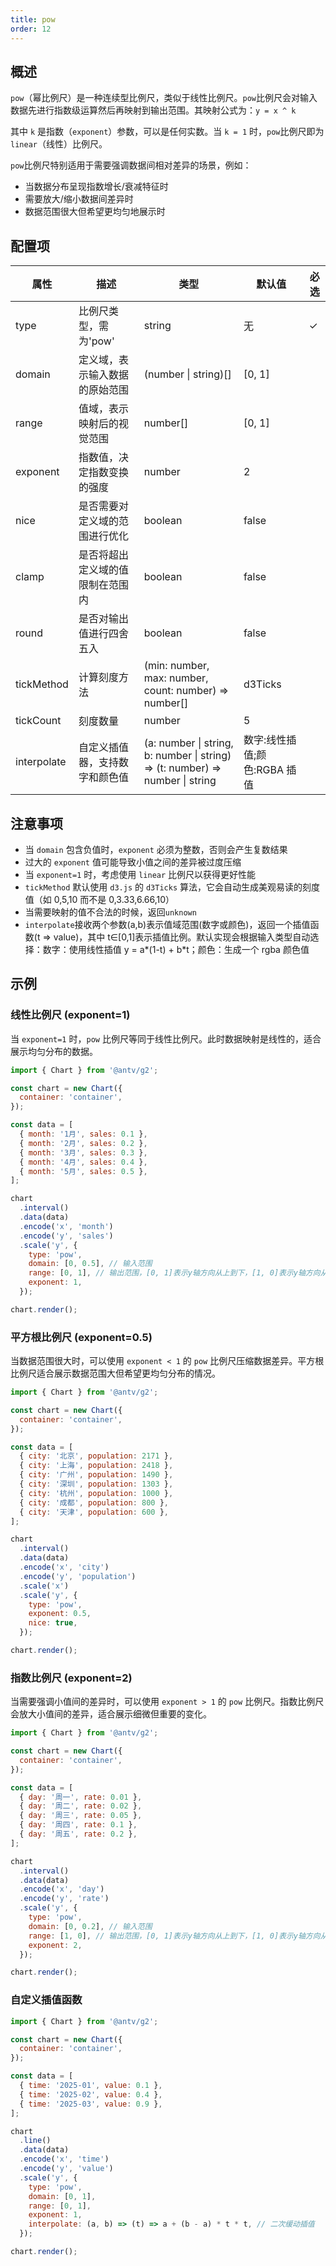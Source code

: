 ```yaml
---
title: pow
order: 12
---
```


## 概述

`pow`（幂比例尺）是一种连续型比例尺，类似于线性比例尺。`pow`比例尺会对输入数据先进行指数级运算然后再映射到输出范围。其映射公式为：`y = x ^ k`

其中 `k` 是指数（`exponent`）参数，可以是任何实数。当 `k = 1` 时，`pow`比例尺即为`linear`（线性）比例尺。

`pow`比例尺特别适用于需要强调数据间相对差异的场景，例如：

- 当数据分布呈现指数增长/衰减特征时
- 需要放大/缩小数据间差异时
- 数据范围很大但希望更均匀地展示时

## 配置项

| 属性        | 描述                             | 类型                                                                                      | 默认值                       | 必选 |
| ----------- | -------------------------------- | ----------------------------------------------------------------------------------------- | ---------------------------- | ---- |
| type        | 比例尺类型，需为'pow'            | string                                                                                    | 无                           | ✓    |
| domain      | 定义域，表示输入数据的原始范围   | (number &#124; string)[]                                                                  | [0, 1]                       |      |
| range       | 值域，表示映射后的视觉范围       | number[]                                                                                  | [0, 1]                       |      |
| exponent    | 指数值，决定指数变换的强度       | number                                                                                    | 2                            |      |
| nice        | 是否需要对定义域的范围进行优化   | boolean                                                                                   | false                        |      |
| clamp       | 是否将超出定义域的值限制在范围内 | boolean                                                                                   | false                        |      |
| round       | 是否对输出值进行四舍五入         | boolean                                                                                   | false                        |      |
| tickMethod  | 计算刻度方法                     | (min: number, max: number, count: number) => number[]                                     | d3Ticks                      |      |
| tickCount   | 刻度数量                         | number                                                                                    | 5                            |      |
| interpolate | 自定义插值器，支持数字和颜色值   | (a: number &#124; string, b: number &#124; string) => (t: number) => number &#124; string | 数字:线性插值;颜色:RGBA 插值 |      |

## 注意事项

- 当 `domain` 包含负值时，`exponent` 必须为整数，否则会产生复数结果
- 过大的 `exponent` 值可能导致小值之间的差异被过度压缩
- 当 `exponent=1` 时，考虑使用 `linear` 比例尺以获得更好性能
- `tickMethod` 默认使用 `d3.js` 的 `d3Ticks` 算法，它会自动生成美观易读的刻度值（如 0,5,10 而不是 0,3.33,6.66,10）
- 当需要映射的值不合法的时候，返回`unknown`
- `interpolate`接收两个参数(a,b)表示值域范围(数字或颜色)，返回一个插值函数(t => value)，其中 t∈[0,1]表示插值比例。默认实现会根据输入类型自动选择：数字：使用线性插值 y = a*(1-t) + b*t；颜色：生成一个 rgba 颜色值

## 示例

### 线性比例尺 (exponent=1)

当 `exponent=1` 时，`pow` 比例尺等同于线性比例尺。此时数据映射是线性的，适合展示均匀分布的数据。

```js | ob { autoMount: true }
import { Chart } from '@antv/g2';

const chart = new Chart({
  container: 'container',
});

const data = [
  { month: '1月', sales: 0.1 },
  { month: '2月', sales: 0.2 },
  { month: '3月', sales: 0.3 },
  { month: '4月', sales: 0.4 },
  { month: '5月', sales: 0.5 },
];

chart
  .interval()
  .data(data)
  .encode('x', 'month')
  .encode('y', 'sales')
  .scale('y', {
    type: 'pow',
    domain: [0, 0.5], // 输入范围
    range: [0, 1], // 输出范围，[0, 1]表示y轴方向从上到下，[1, 0]表示y轴方向从下到上
    exponent: 1,
  });

chart.render();
```

### 平方根比例尺 (exponent=0.5)

当数据范围很大时，可以使用 `exponent < 1` 的 `pow` 比例尺压缩数据差异。平方根比例尺适合展示数据范围大但希望更均匀分布的情况。

```js | ob { autoMount: true }
import { Chart } from '@antv/g2';

const chart = new Chart({
  container: 'container',
});

const data = [
  { city: '北京', population: 2171 },
  { city: '上海', population: 2418 },
  { city: '广州', population: 1490 },
  { city: '深圳', population: 1303 },
  { city: '杭州', population: 1000 },
  { city: '成都', population: 800 },
  { city: '天津', population: 600 },
];

chart
  .interval()
  .data(data)
  .encode('x', 'city')
  .encode('y', 'population')
  .scale('x')
  .scale('y', {
    type: 'pow',
    exponent: 0.5,
    nice: true,
  });

chart.render();
```

### 指数比例尺 (exponent=2)

当需要强调小值间的差异时，可以使用 `exponent > 1` 的 `pow` 比例尺。指数比例尺会放大小值间的差异，适合展示细微但重要的变化。

```js | ob { autoMount: true }
import { Chart } from '@antv/g2';

const chart = new Chart({
  container: 'container',
});

const data = [
  { day: '周一', rate: 0.01 },
  { day: '周二', rate: 0.02 },
  { day: '周三', rate: 0.05 },
  { day: '周四', rate: 0.1 },
  { day: '周五', rate: 0.2 },
];

chart
  .interval()
  .data(data)
  .encode('x', 'day')
  .encode('y', 'rate')
  .scale('y', {
    type: 'pow',
    domain: [0, 0.2], // 输入范围
    range: [1, 0], // 输出范围，[0, 1]表示y轴方向从上到下，[1, 0]表示y轴方向从下到上
    exponent: 2,
  });

chart.render();
```

### 自定义插值函数

```js | ob { autoMount: true }
import { Chart } from '@antv/g2';

const chart = new Chart({
  container: 'container',
});

const data = [
  { time: '2025-01', value: 0.1 },
  { time: '2025-02', value: 0.4 },
  { time: '2025-03', value: 0.9 },
];

chart
  .line()
  .data(data)
  .encode('x', 'time')
  .encode('y', 'value')
  .scale('y', {
    type: 'pow',
    domain: [0, 1],
    range: [0, 1],
    exponent: 1,
    interpolate: (a, b) => (t) => a + (b - a) * t * t, // 二次缓动插值
  });

chart.render();
```
